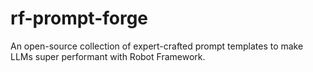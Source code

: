 # rf-prompt-forge
An open-source collection of expert-crafted prompt templates to make LLMs super performant with Robot Framework.

